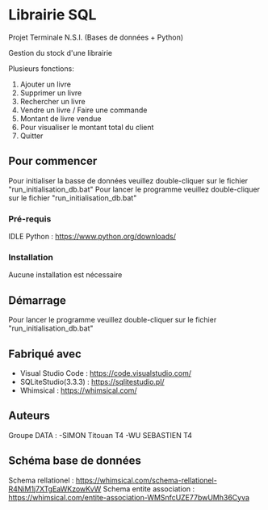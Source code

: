 # Librairie SQL
  Projet Terminale N.S.I. (Bases de données + Python)
  
  Gestion du stock d'une librairie
  
  Plusieurs fonctions:
  1. Ajouter un livre
  2. Supprimer un livre
  3. Rechercher un livre
  4. Vendre un livre / Faire une commande
  5. Montant de livre vendue
  6. Pour visualiser le montant total du client
  7. Quitter

## Pour commencer

  Pour initialiser la basse de données veuillez double-cliquer sur le fichier "run_initialisation_db.bat"
  Pour lancer le programme veuillez double-cliquer sur le fichier "run_initialisation_db.bat"

### Pré-requis

  IDLE Python : https://www.python.org/downloads/

### Installation

  Aucune installation est nécessaire

## Démarrage

  Pour lancer le programme veuillez double-cliquer sur le fichier "run_initialisation_db.bat"

## Fabriqué avec

  - Visual Studio Code : https://code.visualstudio.com/
  - SQLiteStudio(3.3.3) : https://sqlitestudio.pl/
  - Whimsical : https://whimsical.com/

## Auteurs
  Groupe DATA : 
  -SIMON Titouan T4
  -WU SEBASTIEN T4

## Schéma base de données

  Schema rellationel : https://whimsical.com/schema-rellationel-R4NiM1j7XTgEaWKzowKvW
  Schema entite association : https://whimsical.com/entite-association-WMSnfcUZE77bwUMh36Cyva

